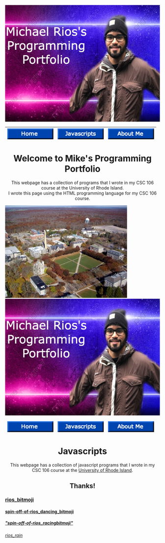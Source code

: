<!DOCTYPE html>

<html>
    <head>
        <style>
            h1 {text-align: center;}
p {text-align: center;}
div {text-align: center;}
        </style>
        <link rel="stylesheet" href="mike.css">
        <meta charset="utf-8">
        <title>Mike's Programming Portfolio</title>
    </head>
    <body>
        <div class="center">
            <img src="myBanner.jpg" alt="banner" class="center">
             </div>
            <table>
                <thead>
                    <tr>
                        <th align="left"><a href="index.html"><img src="home.png"> </a> </th>
                <th align="center"><a href="javascript.html"><img src="javascripts.png"> </a> </th>
        <th align="right"><a href="about.html"><img src="aboutme.png"></a> </th>
                    </tr>
                       <tr>
                </thead>
            </table>
            </tr>
        </thead>
        </table>
      <h1>Welcome to Mike's Programming Portfolio</h1>
      <p>This webpage has a collection of programs that I wrote in my CSC 106 course at the University of Rhode Island. <br> I wrote this page using the HTML programming language for my CSC 106 course.</p>
 <img height="300px" src="URI.jpg" class="center">
    </body>
</html>

<html>
    <head>
        <style>
            h1 {text-align: center;}
p {text-align: center;}
div {text-align: center;}
            h2 {text-align: center;} 
        </style>
        <link rel="stylesheet" href="mike.css">
        <meta charset="utf-8">
        <title>Mike's Programming Portfolio - javascripts</title>
    </head>
    <body>
        <img src="myBanner.jpg" alt="banner" class="center">
          <table>
            <thead>
                <tr>
                    <td><a href="index.html"><img src="home.png"> </a> </td> 
            <td><a href="javascript.html"><img src="javascripts.png"> </a> </td> 
    <td> <a href="about.html"><img src="aboutme.png"></a> </td> 
                </tr>
            </thead>
        </table>
      <h1>Javascripts</h1>
      <p>This webpage has a collection of javascript programs that I wrote in my CSC 106 course at the <a href="https://www.uri.edu">University of Rhode Island</a>.</p>
      <h2> Thanks!</h2>
        <h3><a href="https://www.khanacademy.org/computer-programming/rios_bitmoji/6705151961251840">rios_bitmoji</a></h3><script src="https://www.khanacademy.org/computer-programming/rios_bitmoji/6705151961251840/embed.js?editor=no&buttons=no&author=no&embed=yes"></script>
<h4><a href="https://www.khanacademy.org/computer-programming/spin-off-of-rios_dancing_bitmoji/5617908655898624">spin-off-of-rios_dancing_bitmoji</a></h4><script src="https://www.khanacademy.org/computer-programming/spin-off-of-rios_dancing_bitmoji/5617908655898624/embed.js?editor=no&buttons=no&author=no&embed=yes"></script>
        <h5><a href="https://www.khanacademy.org/computer-programming/spin-off-of-rios_racingbitmoji/5944907400265728">"spin-off-of-rios_racingbitmoji"</a></h5><script src="https://www.khanacademy.org/computer-programming/spin-off-of-rios_racingbitmoji/5944907400265728/embed.js?editor=no&buttons=no&author=no&embed=yes"></script>
        <h6><a href="https://www.khanacademy.org/computer-programming/rios_rain/5838401036140544">rios_rain</a></h6><script src="https://www.khanacademy.org/computer-programming/rios_rain/5838401036140544/embed.js?editor=no&buttons=no&author=no&embed=yes"></script>
    </body>
</html>

